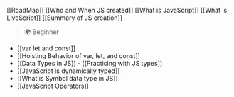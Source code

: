 [[RoadMap]]
[[Who and When JS created]]
[[What is JavaScript]]
[[What is LiveScript]]
[[Summary of JS creation]]

> 🌍 Beginner 
- [[var let and const]]
- [[Hoisting Behavior of var, let, and const]]
- [[Data Types in JS]] - [[Practicing with JS types]]
- [[JavaScript is dynamically typed]]
- [[What is Symbol data type in JS]]
- [[JavaScript Operators]]
